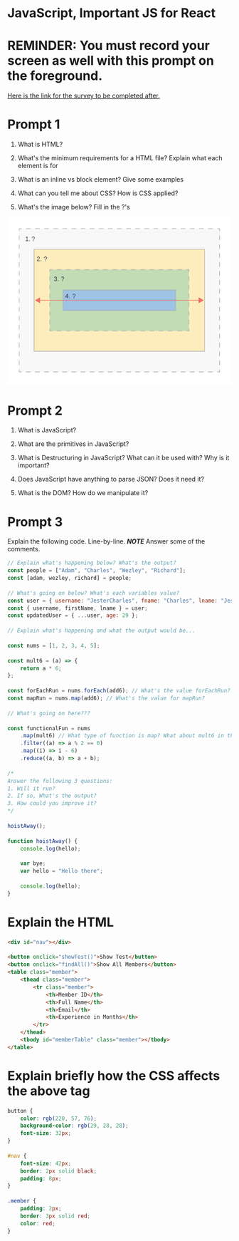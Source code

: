 # JavaScript, Important JS for React

# REMINDER: You must record your screen as well with this prompt on the foreground.

[Here is the link for the survey to be completed after.](https://forms.office.com/r/2ty04ksdbs)

# Prompt 1

1. What is HTML?

2. What's the minimum requirements for a HTML file? Explain what each element is for

3. What is an inline vs block element? Give some examples

4. What can you tell me about CSS? How is CSS applied?

5. What's the image below? Fill in the ?'s

![](img/css-box-blanks.png)

# Prompt 2

1. What is JavaScript?

2. What are the primitives in JavaScript?

3. What is Destructuring in JavaScript? What can it be used with? Why is it important?

4. Does JavaScript have anything to parse JSON? Does it need it?

5. What is the DOM? How do we manipulate it?

# Prompt 3

Explain the following code. Line-by-line. **_NOTE_** Answer some of the comments.

```javascript
// Explain what's happening below? What's the output?
const people = ["Adam", "Charles", "Wezley", "Richard"];
const [adam, wezley, richard] = people;

// What's going on below? What's each variables value?
const user = { username: "JesterCharles", fname: "Charles", lname: "Jester" };
const { username, firstName, lname } = user;
const updatedUser = { ...user, age: 29 };

// Explain what's happening and what the output would be...

const nums = [1, 2, 3, 4, 5];

const mult6 = (a) => {
    return a * 6;
};

const forEachRun = nums.forEach(add6); // What's the value forEachRun?
const mapRun = nums.map(add6); // What's the value for mapRun?

// What's going on here???

const functionalFun = nums
    .map(mult6) // What type of function is map? What about mult6 in this context?
    .filter((a) => a % 2 == 0)
    .map((i) => i - 6)
    .reduce((a, b) => a + b);

/*
Answer the following 3 questions:
1. Will it run?
2. If so, What's the output?
3. How could you improve it?
*/

hoistAway();

function hoistAway() {
    console.log(hello);

    var bye;
    var hello = "Hello there";

    console.log(hello);
}
```

# Explain the HTML

```html
<div id="nav"></div>

<button onclick="showTest()">Show Test</button>
<button onclick="findAll()">Show All Members</button>
<table class="member">
    <thead class="member">
        <tr class="member">
            <th>Member ID</th>
            <th>Full Name</th>
            <th>Email</th>
            <th>Experience in Months</th>
        </tr>
    </thead>
    <tbody id="memberTable" class="member"></tbody>
</table>
```

# Explain briefly how the CSS affects the above tag

```css
button {
    color: rgb(220, 57, 76);
    background-color: rgb(29, 28, 28);
    font-size: 32px;
}

#nav {
    font-size: 42px;
    border: 2px solid black;
    padding: 8px;
}

.member {
    padding: 2px;
    border: 3px solid red;
    color: red;
}
```
